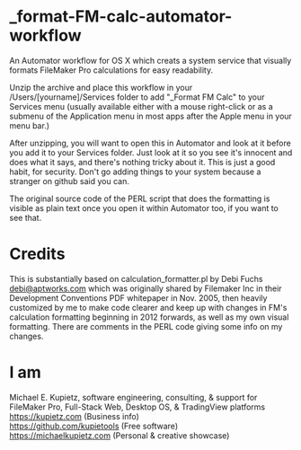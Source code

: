# _format-FM-calc-automator-workflow
An Automator workflow for OS X which creats a system service that visually formats FileMaker Pro calculations for easy readability.

Unzip the archive and place this workflow in your /Users/[yourname]/Services folder to add "_Format FM Calc" to your Services menu (usually available either with a mouse right-click or as a submenu of the Application menu in most apps after the Apple menu in your menu bar.)

After unzipping, you will want to open this in Automator and look at it before you add it to your Services folder. Just look at it so you see it's innocent and does what it says, and there's nothing tricky about it. This is just a good habit, for security. Don't go adding things to your system because a stranger on github said you can. 

The original source code of the PERL script that does the formatting is visible as plain text once you open it within Automator too, if you want to see that. 

# Credits

This is substantially based on calculation_formatter.pl by Debi Fuchs <debi@aptworks.com> which was originally shared by Filemaker Inc in their Development Conventions PDF whitepaper in Nov. 2005, then heavily customized by me to make code clearer and keep up with changes in FM's calculation formatting beginning in 2012 forwards, as well as my own visual formatting. There are comments in the PERL code giving some info on my changes. 

# I am
Michael E. Kupietz, software engineering, consulting, & support for FileMaker Pro, Full-Stack Web, Desktop OS, & TradingView platforms  
https://kupietz.com (Business info)  
https://github.com/kupietools (Free software)  
https://michaelkupietz.com (Personal & creative showcase)  


